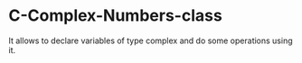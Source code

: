 # C-Complex-Numbers-class
It allows to declare variables of type complex and do some operations using it.
